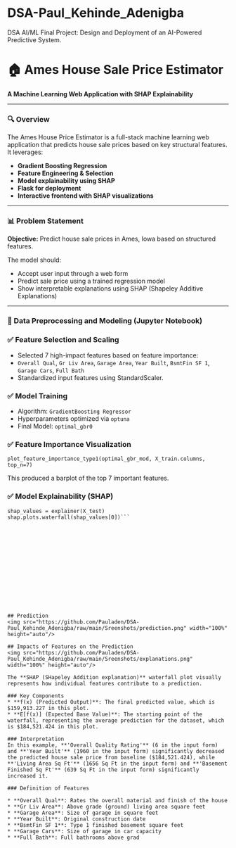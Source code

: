 # DSA-Paul_Kehinde_Adenigba
DSA AI/ML Final Project: Design and Deployment of an AI-Powered Predictive System.

# 🏠 Ames House Sale Price Estimator
**A Machine Learning Web Application with SHAP Explainability**

---

 ### 🔍 Overview
 The Ames House Price Estimator is a full-stack machine learning web application that predicts house sale prices based on key structural features. It leverages:
 * **Gradient Boosting Regression**
 * **Feature Engineering & Selection**
 * **Model explainability using SHAP**
 * **Flask for deployment**
 * **Interactive frontend with SHAP visualizations**

---

### 📊 Problem Statement
**Objective:** Predict house sale prices in Ames, Iowa based on structured features.

The model should:
* Accept user input through a web form
* Predict sale price using a trained regression model
* Show interpretable explanations using SHAP (Shapeley Additive Explanations)

---

### 🧪 Data Preprocessing and Modeling (Jupyter Notebook)

### ✅ Feature Selection and Scaling
* Selected 7 high-impact features based on feature importance:
 * `Overall Qual`, `Gr Liv Area`, `Garage Area`, `Year Built`, `BsmtFin SF 1`, `Garage Cars`, `Full Bath`
 * Standardized input features using StandardScaler.

### ✅ Model Training
* Algorithm: `GradientBoosting Regressor`
* Hyperparameters optimized via `optuna`
* Final Model: `optimal_gbr0`
### ✅ Feature Importance Visualization
`plot_feature_importance_type1(optimal_gbr_mod, X_train.columns, top_n=7)`

This produced a barplot of the top 7 important features.
### ✅ Model Explainability (SHAP)
```explainer = shap.Explainer(optimal_gbr_mod)
shap_values = explainer(X_test)
shap.plots.waterfall(shap_values[0])```















## Prediction
<img src="https://github.com/Pauladen/DSA-Paul_Kehinde_Adenigba/raw/main/Sreenshots/prediction.png" width="100%" height="auto"/>

## Impacts of Features on the Prediction
<img src="https://github.com/Pauladen/DSA-Paul_Kehinde_Adenigba/raw/main/Sreenshots/explanations.png" width="100%" height="auto"/>

The **SHAP (SHapeley Addition explanation)** waterfall plot visually represents how individual features contribute to a prediction.

### Key Components 
* **f(x) (Predicted Output)**: The final predicted value, which is $159,913.227 in this plot.
* **E[f(x)] (Expected Base Value)**: The starting point of the waterfall, representing the average prediction for the dataset, which is $184,521.424 in this plot.

### Interpretation
In this example, **'Overall Quality Rating'** (6 in the input form) and **'Year Built'** (1960 in the input form) significantly decreased the predicted house sale price from baseline ($184,521.424), while **'Living Area Sq Ft'** (1656 Sq Ft in the input form) and **'Basement Finished Sq Ft'** (639 Sq Ft in the input form) significantly increased it.

### Definition of Features

* **Overall Qual**: Rates the overall material and finish of the house
* **Gr Liv Area**: Above grade (ground) living area square feet
* **Garage Area**: Size of garage in square feet
* **Year Built**: Original construction date
* **BsmtFin SF 1**: Type 1 finished basement square feet
* **Garage Cars**: Size of garage in car capacity
* **Full Bath**: Full bathrooms above grad
